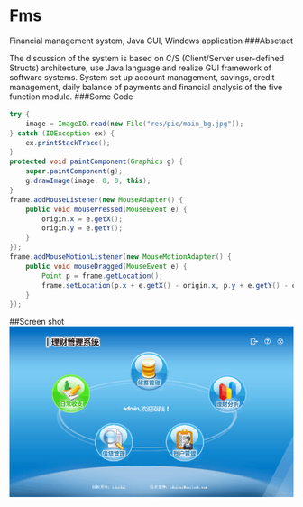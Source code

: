 # Fms
Financial management system, Java GUI, Windows application
###Absetact

The discussion of the system is based on C/S (Client/Server user-defined Structs) architecture, use Java language and realize GUI framework of software systems. System set up account management, savings, credit management, daily balance of payments and financial analysis of the five function module.
###Some Code

```Java
try {
	image = ImageIO.read(new File("res/pic/main_bg.jpg"));
} catch (IOException ex) {
	ex.printStackTrace();
}
protected void paintComponent(Graphics g) {
	super.paintComponent(g);
	g.drawImage(image, 0, 0, this);
}
frame.addMouseListener(new MouseAdapter() {
	public void mousePressed(MouseEvent e) {
		origin.x = e.getX();
		origin.y = e.getY();
	}
});
frame.addMouseMotionListener(new MouseMotionAdapter() {
	public void mouseDragged(MouseEvent e) {
		Point p = frame.getLocation();
		frame.setLocation(p.x + e.getX() - origin.x, p.y + e.getY() - origin.y);
	}
});
```
##Screen shot
![demo](/img/screenshot.png)
